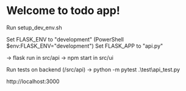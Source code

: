 # Welcome to todo app!

Run setup_dev_env.sh

Set FLASK_ENV to "development" (PowerShell $env:FLASK_ENV="development")
Set FLASK_APP to "api.py"

-> flask run in src/api
-> npm start in src/ui

Run tests on backend (/src/api) -> python -m pytest .\test\api_test.py

http://localhost:3000
